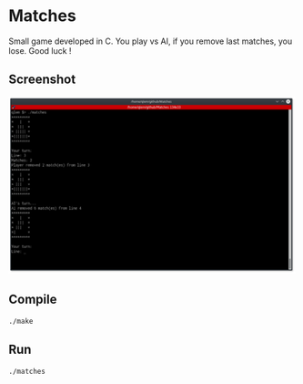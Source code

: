 # Matches

Small game developed in C. You play vs AI, if you remove last matches, you lose. Good luck !
## Screenshot

![alt text](https://raw.githubusercontent.com/qlem/Matches/master/Screenshot.png)

## Compile

```
./make
```

## Run

```
./matches
```